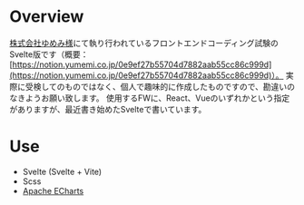 # Overview
[株式会社ゆめみ様](https://www.yumemi.co.jp)にて執り行われているフロントエンドコーディング試験のSvelte版です（概要：[https://notion.yumemi.co.jp/0e9ef27b55704d7882aab55cc86c999d](https://notion.yumemi.co.jp/0e9ef27b55704d7882aab55cc86c999d)）。 
実際に受検してのものではなく、個人で趣味的に作成したものですので、勘違いのなきようお願い致します。
使用するFWに、React、Vueのいずれかという指定がありますが、最近書き始めたSvelteで書いています。

# Use
- Svelte (Svelte + Vite)
- Scss
- [Apache ECharts](https://echarts.apache.org/en/index.html)

